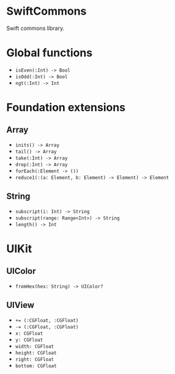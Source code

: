# SwiftCommons
Swift commons library.

# Global functions
- `isEven(:Int) -> Bool`
- `isOdd(:Int) -> Bool`
- `ngt(:Int) -> Int`

# Foundation extensions

## Array
- `inits() -> Array`
- `tail() -> Array`
- `take(:Int) -> Array`
- `drop(:Int) -> Array`
- `forEach(:Element -> ())`
- `reduce1(:(a: Element, b: Element) -> Element) -> Element`

## String
- `subscript(i: Int) -> String`
- `subscript(range: Range<Int>) -> String`
- `length() -> Int`

# UIKit

## UIColor
- `fromHex(hex: String) -> UIColor?`

## UIView
- `+= (:CGFloat, :CGFloat)`
- `-= (:CGFloat, :CGFloat)`
- `x: CGFloat`
- `y: CGFloat`
- `width: CGFloat`
- `height: CGFloat`
- `right: CGFloat`
- `bottom: CGFloat`
